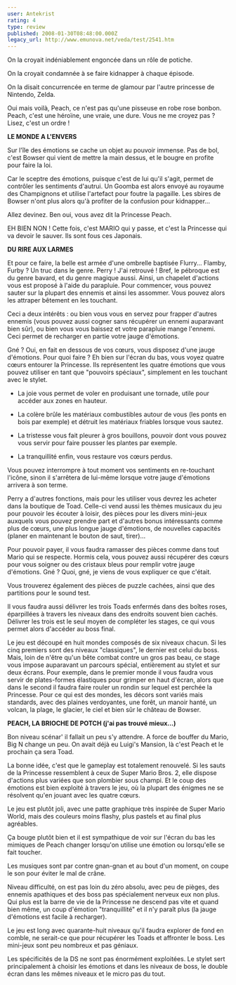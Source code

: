 ```yaml
---
user: Antekrist
rating: 4
type: review
published: 2008-01-30T08:48:00.000Z
legacy_url: http://www.emunova.net/veda/test/2541.htm
---
```

On la croyait indéniablement engoncée dans un rôle de potiche.  

On la croyait condamnée à se faire kidnapper à chaque épisode.  

On la disait concurrencée en terme de glamour par l'autre princesse de Nintendo, Zelda.  

Oui mais voilà, Peach, ce n'est pas qu'une pisseuse en robe rose bonbon. Peach, c'est une héroïne, une vraie, une dure. Vous ne me croyez pas ? Lisez, c'est un ordre !  

  

**LE MONDE A L'ENVERS**  

Sur l'île des émotions se cache un objet au pouvoir immense. Pas de bol, c'est Bowser qui vient de mettre la main dessus, et le bougre en profite pour faire la loi.  

Car le sceptre des émotions, puisque c'est de lui qu'il s'agit, permet de contrôler les sentiments d'autrui. Un Goomba est alors envoyé au royaume des Champignons et utilise l'artefact pour foutre la pagaille. Les sbires de Bowser n'ont plus alors qu'à profiter de la confusion pour kidnapper...  

Allez devinez. Ben oui, vous avez dit la Princesse Peach.  

EH BIEN NON ! Cette fois, c'est MARIO qui y passe, et c'est la Princesse qui va devoir le sauver. Ils sont fous ces Japonais.  

  

**DU RIRE AUX LARMES**  

Et pour ce faire, la belle est armée d'une ombrelle baptisée Flurry... Flamby, Furby ? Un truc dans le genre. Perry ! J'ai retrouvé ! Bref, le pébroque est du genre bavard, et du genre magique aussi. Ainsi, un chapelet d'actions vous est proposé à l'aide du parapluie. Pour commencer, vous pouvez sauter sur la plupart des ennemis et ainsi les assommer. Vous pouvez alors les attraper bêtement en les touchant.  

Ceci a deux intérêts : ou bien vous vous en servez pour frapper d'autres ennemis (vous pouvez aussi cogner sans récupérer un ennemi auparavant bien sûr), ou bien vous vous baissez et votre parapluie mange l'ennemi. Ceci permet de recharger en partie votre jauge d'émotions.  

  

Gné ? Oui, en fait en dessous de vos cœurs, vous disposez d'une jauge d'émotions. Pour quoi faire ? Eh bien sur l'écran du bas, vous voyez quatre cœurs entourer la Princesse. Ils représentent les quatre émotions que vous pouvez utiliser en tant que "pouvoirs spéciaux", simplement en les touchant avec le stylet.  

- La joie vous permet de voler en produisant une tornade, utile pour accéder aux zones en hauteur.  

- La colère brûle les matériaux combustibles autour de vous (les ponts en bois par exemple) et détruit les matériaux friables lorsque vous sautez.  

- La tristesse vous fait pleurer à gros bouillons, pouvoir dont vous pouvez vous servir pour faire pousser les plantes par exemple.  

- La tranquillité enfin, vous restaure vos cœurs perdus.  

Vous pouvez interrompre à tout moment vos sentiments en re-touchant l'icône, sinon il s'arrêtera de lui-même lorsque votre jauge d'émotions arrivera à son terme.  

  

Perry a d'autres fonctions, mais pour les utiliser vous devrez les acheter dans la boutique de Toad. Celle-ci vend aussi les thèmes musicaux du jeu pour pouvoir les écouter à loisir, des pièces pour les divers mini-jeux auxquels vous pouvez prendre part et d'autres bonus intéressants comme plus de cœurs, une plus longue jauge d'émotions, de nouvelles capacités (planer en maintenant le bouton de saut, tirer)...  

Pour pouvoir payer, il vous faudra ramasser des pièces comme dans tout Mario qui se respecte. Hormis cela, vous pouvez aussi récupérer des cœurs pour vous soigner ou des cristaux bleus pour remplir votre jauge d'émotions. Gné ? Quoi, gné, je viens de vous expliquer ce que c'était.  

Vous trouverez également des pièces de puzzle cachées, ainsi que des partitions pour le sound test.  

Il vous faudra aussi délivrer les trois Toads enfermés dans des boîtes roses, éparpillées à travers les niveaux dans des endroits souvent bien cachés. Délivrer les trois est le seul moyen de compléter les stages, ce qui vous permet alors d'accéder au boss final.  

  

Le jeu est découpé en huit mondes composés de six niveaux chacun. Si les cinq premiers sont des niveaux "classiques", le dernier est celui du boss. Mais, loin de n'être qu'un bête combat contre un gros pas beau, ce stage vous impose auparavant un parcours spécial, entièrement au stylet et sur deux écrans. Pour exemple, dans le premier monde il vous faudra vous servir de plates-formes élastiques pour grimper en haut d'écran, alors que dans le second il faudra faire rouler un rondin sur lequel est perchée la Princesse. Pour ce qui est des mondes, les décors sont variés mais standards, avec des plaines verdoyantes, une forêt, un manoir hanté, un volcan, la plage, le glacier, le ciel et bien sûr le château de Bowser.  

  

**PEACH, LA BRIOCHE DE POTCH (j'ai pas trouvé mieux...)**  

Bon niveau scénar' il fallait un peu s'y attendre. A force de bouffer du Mario, Big N change un peu. On avait déjà eu Luigi's Mansion, là c'est Peach et le prochain ça sera Toad.  

La bonne idée, c'est que le gameplay est totalement renouvelé. Si les sauts de la Princesse ressemblent à ceux de Super Mario Bros. 2, elle dispose d'actions plus variées que son plombier sous champi. Et le coup des émotions est bien exploité à travers le jeu, où la plupart des énigmes ne se résolvent qu'en jouant avec les quatre cœurs.  

Le jeu est plutôt joli, avec une patte graphique très inspirée de Super Mario World, mais des couleurs moins flashy, plus pastels et au final plus agréables.  

Ça bouge plutôt bien et il est sympathique de voir sur l'écran du bas les mimiques de Peach changer lorsqu'on utilise une émotion ou lorsqu'elle se fait toucher.  

Les musiques sont par contre gnan-gnan et au bout d'un moment, on coupe le son pour éviter le mal de crâne.  

Niveau difficulté, on est pas loin du zéro absolu, avec peu de pièges, des ennemis apathiques et des boss pas spécialement nerveux eux non plus. Qui plus est la barre de vie de la Princesse ne descend pas vite et quand bien même, un coup d'émotion "tranquillité" et il n'y paraît plus (la jauge d'émotions est facile à recharger).  

Le jeu est long avec quarante-huit niveaux qu'il faudra explorer de fond en comble, ne serait-ce que pour récupérer les Toads et affronter le boss. Les mini-jeux sont peu nombreux et pas géniaux.  

Les spécificités de la DS ne sont pas énormément exploitées. Le stylet sert principalement à choisir les émotions et dans les niveaux de boss, le double écran dans les mêmes niveaux et le micro pas du tout.